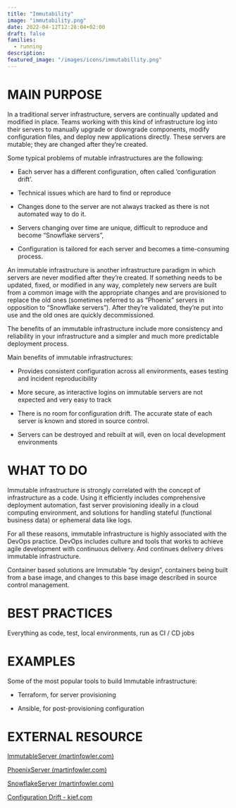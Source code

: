 ```yaml
---
title: "Immutability"
image: "immutability.png"
date: 2022-04-12T12:28:04+02:00
draft: false
families:
  - running
description:
featured_image: "/images/icons/immutabillity.png"
---
```


# MAIN PURPOSE

In a traditional server infrastructure, servers are continually updated and modified in place. Teams working with this kind of infrastructure log into their servers to manually upgrade or downgrade components, modify configuration files, and deploy new applications directly. These servers are mutable; they are changed after they’re created.

Some  typical problems of mutable infrastructures are the following:

* Each server has a different configuration, often called ‘configuration drift’.

* Technical issues which are hard to find or reproduce

* Changes done to the server are not always tracked as there is not automated way to do it.

* Servers changing over time are unique, difficult to reproduce and become “Snowflake servers”,

* Configuration is tailored for each server and becomes a time-consuming process.



An immutable infrastructure is another infrastructure paradigm in which servers are never modified after they’re created. If something needs to be updated, fixed, or modified in any way, completely new servers are built from a common image with the appropriate changes and are provisioned to replace the old ones (sometimes referred to as “Phoenix” servers in opposition to “Snowflake servers”). After they’re validated, they’re put into use and the old ones are quickly decommissioned.

The benefits of an immutable infrastructure include more consistency and reliability in your infrastructure and a simpler and much more predictable deployment process.

Main benefits of immutable infrastructures:

* Provides consistent configuration across all environments, eases testing and incident reproducibility

* More secure, as interactive logins on immutable servers are not expected and very easy to track

* There is no room for configuration drift. The accurate state of each server is known and stored in source control.

* Servers can be destroyed and rebuilt at will, even on local development environments



# WHAT TO DO

Immutable infrastructure is strongly correlated with the concept of infrastructure as a code. Using it efficiently includes comprehensive deployment automation, fast server provisioning ideally in a cloud computing environment, and solutions for handling stateful (functional business data) or ephemeral data like logs.

For all these reasons, immutable infrastructure is highly associated with the DevOps practice. DevOps includes culture and tools that works to achieve agile development with continuous delivery. And continues delivery drives immutable infrastructure.

Container based solutions are Immutable “by design”, containers being built from a base image, and changes to this base image described in source control management.



# BEST PRACTICES

Everything as code, test, local environments, run as CI / CD jobs



# EXAMPLES

Some of the most popular tools to build Immutable infrastructure:

* Terraform, for server provisioning

* Ansible, for post-provisioning configuration



# EXTERNAL RESOURCE

[ImmutableServer (martinfowler.com)](https://martinfowler.com/bliki/ImmutableServer.html)


[PhoenixServer (martinfowler.com)](https://martinfowler.com/bliki/PhoenixServer.html)

[SnowflakeServer (martinfowler.com)](https://martinfowler.com/bliki/SnowflakeServer.html)


[Configuration Drift - kief.com ](http://kief.com/configuration-drift.html)

